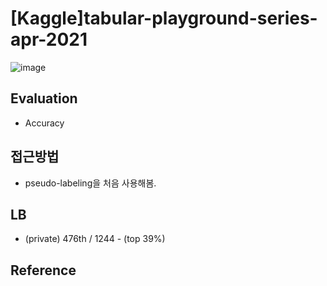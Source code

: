 # [Kaggle]tabular-playground-series-apr-2021
![image](https://user-images.githubusercontent.com/77089771/149352968-76653db1-5396-4983-96d3-baa6fa3e2fe8.png)
## Evaluation
* Accuracy
## 접근방법
* pseudo-labeling을 처음 사용해봄.
## LB
* (private) 476th / 1244 - (top 39%)
## Reference
